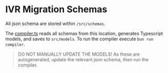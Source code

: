 # IVR Migration Schemas

All json schema are stored within `/src/schemas`.

The [compiler.ts](src/compiler.ts) reads all schemas from this location, generates Typescript models, and saves to `src/models`. To run the compiler execute `bun run compiler`.

> DO NOT MANUALLY UPDATE THE MODELS! As these are autogenerated, update the relevant json schema, then run the compiler.
